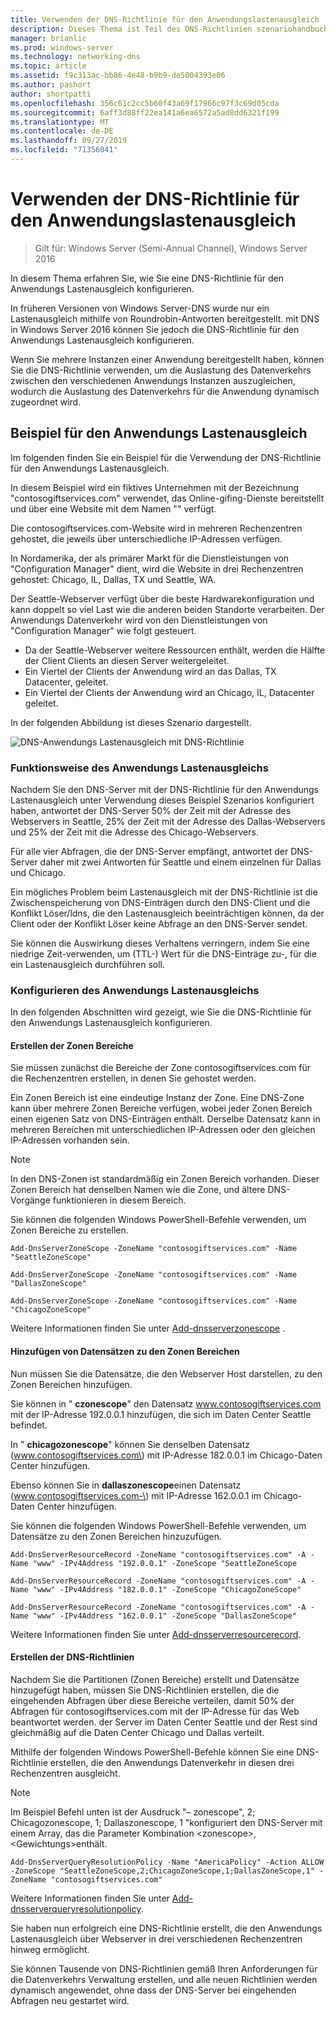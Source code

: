 ```yaml
---
title: Verwenden der DNS-Richtlinie für den Anwendungslastenausgleich
description: Dieses Thema ist Teil des DNS-Richtlinien szenariohandbuchs für Windows Server 2016.
manager: brianlic
ms.prod: windows-server
ms.technology: networking-dns
ms.topic: article
ms.assetid: f9c313ac-bb86-4e48-b9b9-de5004393e06
ms.author: pashort
author: shortpatti
ms.openlocfilehash: 356c61c2cc5b60f43a69f17966c97f3c69d05cda
ms.sourcegitcommit: 6aff3d88ff22ea141a6ea6572a5ad8dd6321f199
ms.translationtype: MT
ms.contentlocale: de-DE
ms.lasthandoff: 09/27/2019
ms.locfileid: "71356041"
---
```

# <a name="use-dns-policy-for-application-load-balancing"></a>Verwenden der DNS-Richtlinie für den Anwendungslastenausgleich

>Gilt für: Windows Server (Semi-Annual Channel), Windows Server 2016

In diesem Thema erfahren Sie, wie Sie eine DNS-Richtlinie für den Anwendungs Lastenausgleich konfigurieren.

In früheren Versionen von Windows Server-DNS wurde nur ein Lastenausgleich mithilfe von Roundrobin-Antworten bereitgestellt. mit DNS in Windows Server 2016 können Sie jedoch die DNS-Richtlinie für den Anwendungs Lastenausgleich konfigurieren.

Wenn Sie mehrere Instanzen einer Anwendung bereitgestellt haben, können Sie die DNS-Richtlinie verwenden, um die Auslastung des Datenverkehrs zwischen den verschiedenen Anwendungs Instanzen auszugleichen, wodurch die Auslastung des Datenverkehrs für die Anwendung dynamisch zugeordnet wird.

## <a name="example-of-application-load-balancing"></a>Beispiel für den Anwendungs Lastenausgleich

Im folgenden finden Sie ein Beispiel für die Verwendung der DNS-Richtlinie für den Anwendungs Lastenausgleich.

In diesem Beispiel wird ein fiktives Unternehmen mit der Bezeichnung "contosogiftservices.com" verwendet, das Online-gifing-Dienste bereitstellt und über eine Website mit dem Namen "" verfügt.

Die contosogiftservices.com-Website wird in mehreren Rechenzentren gehostet, die jeweils über unterschiedliche IP-Adressen verfügen.

In Nordamerika, der als primärer Markt für die Dienstleistungen von "Configuration Manager" dient, wird die Website in drei Rechenzentren gehostet: Chicago, IL, Dallas, TX und Seattle, WA.

Der Seattle-Webserver verfügt über die beste Hardwarekonfiguration und kann doppelt so viel Last wie die anderen beiden Standorte verarbeiten. Der Anwendungs Datenverkehr wird von den Dienstleistungen von "Configuration Manager" wie folgt gesteuert.

- Da der Seattle-Webserver weitere Ressourcen enthält, werden die Hälfte der Client Clients an diesen Server weitergeleitet.
- Ein Viertel der Clients der Anwendung wird an das Dallas, TX Datacenter, geleitet.
- Ein Viertel der Clients der Anwendung wird an Chicago, IL, Datacenter geleitet.

In der folgenden Abbildung ist dieses Szenario dargestellt.

![DNS-Anwendungs Lastenausgleich mit DNS-Richtlinie](../../media/Dns-App-Lb/dns-app-lb.jpg)


### <a name="how-application-load-balancing-works"></a>Funktionsweise des Anwendungs Lastenausgleichs

Nachdem Sie den DNS-Server mit der DNS-Richtlinie für den Anwendungs Lastenausgleich unter Verwendung dieses Beispiel Szenarios konfiguriert haben, antwortet der DNS-Server 50% der Zeit mit der Adresse des Webservers in Seattle, 25% der Zeit mit der Adresse des Dallas-Webservers und 25% der Zeit mit die Adresse des Chicago-Webservers.

Für alle vier Abfragen, die der DNS-Server empfängt, antwortet der DNS-Server daher mit zwei Antworten für Seattle und einem einzelnen für Dallas und Chicago.

Ein mögliches Problem beim Lastenausgleich mit der DNS-Richtlinie ist die Zwischenspeicherung von DNS-Einträgen durch den DNS-Client und die Konflikt Löser/ldns, die den Lastenausgleich beeinträchtigen können, da der Client oder der Konflikt Löser keine Abfrage an den DNS-Server sendet.

Sie können die Auswirkung dieses Verhaltens verringern, indem Sie eine niedrige Zeit\-verwenden, um \(TTL-\) Wert für die DNS-Einträge zu\-, für die ein Lastenausgleich durchführen soll.

### <a name="how-to-configure-application-load-balancing"></a>Konfigurieren des Anwendungs Lastenausgleichs

In den folgenden Abschnitten wird gezeigt, wie Sie die DNS-Richtlinie für den Anwendungs Lastenausgleich konfigurieren.

#### <a name="create-the-zone-scopes"></a>Erstellen der Zonen Bereiche

Sie müssen zunächst die Bereiche der Zone contosogiftservices.com für die Rechenzentren erstellen, in denen Sie gehostet werden.

Ein Zonen Bereich ist eine eindeutige Instanz der Zone. Eine DNS-Zone kann über mehrere Zonen Bereiche verfügen, wobei jeder Zonen Bereich einen eigenen Satz von DNS-Einträgen enthält. Derselbe Datensatz kann in mehreren Bereichen mit unterschiedlichen IP-Adressen oder den gleichen IP-Adressen vorhanden sein.

>[!NOTE]
>In den DNS-Zonen ist standardmäßig ein Zonen Bereich vorhanden. Dieser Zonen Bereich hat denselben Namen wie die Zone, und ältere DNS-Vorgänge funktionieren in diesem Bereich.

Sie können die folgenden Windows PowerShell-Befehle verwenden, um Zonen Bereiche zu erstellen.
    
    Add-DnsServerZoneScope -ZoneName "contosogiftservices.com" -Name "SeattleZoneScope"
    
    Add-DnsServerZoneScope -ZoneName "contosogiftservices.com" -Name "DallasZoneScope"
    
    Add-DnsServerZoneScope -ZoneName "contosogiftservices.com" -Name "ChicagoZoneScope"

Weitere Informationen finden Sie unter [Add-dnsserverzonescope](https://docs.microsoft.com/powershell/module/dnsserver/add-dnsserverzonescope?view=win10-ps) .

#### <a name="bkmk_records"></a>Hinzufügen von Datensätzen zu den Zonen Bereichen

Nun müssen Sie die Datensätze, die den Webserver Host darstellen, zu den Zonen Bereichen hinzufügen.

Sie können in " **czonescope**" den Datensatz www.contosogiftservices.com mit der IP-Adresse 192.0.0.1 hinzufügen, die sich im Daten Center Seattle befindet.

In " **chicagozonescope**" können Sie denselben Datensatz \(www.contosogiftservices.com\) mit IP-Adresse 182.0.0.1 im Chicago-Daten Center hinzufügen.

Ebenso können Sie in **dallaszonescope**einen Datensatz \(www.contosogiftservices.com-\) mit IP-Adresse 162.0.0.1 im Chicago-Daten Center hinzufügen.

Sie können die folgenden Windows PowerShell-Befehle verwenden, um Datensätze zu den Zonen Bereichen hinzuzufügen.
    
    Add-DnsServerResourceRecord -ZoneName "contosogiftservices.com" -A -Name "www" -IPv4Address "192.0.0.1" -ZoneScope "SeattleZoneScope
    
    Add-DnsServerResourceRecord -ZoneName "contosogiftservices.com" -A -Name "www" -IPv4Address "182.0.0.1" -ZoneScope "ChicagoZoneScope"
    
    Add-DnsServerResourceRecord -ZoneName "contosogiftservices.com" -A -Name "www" -IPv4Address "162.0.0.1" -ZoneScope "DallasZoneScope"
    

Weitere Informationen finden Sie unter [Add-dnsserverresourcerecord](https://docs.microsoft.com/powershell/module/dnsserver/add-dnsserverresourcerecord?view=win10-ps).

#### <a name="bkmk_policies"></a>Erstellen der DNS-Richtlinien

Nachdem Sie die Partitionen (Zonen Bereiche) erstellt und Datensätze hinzugefügt haben, müssen Sie DNS-Richtlinien erstellen, die die eingehenden Abfragen über diese Bereiche verteilen, damit 50% der Abfragen für contosogiftservices.com mit der IP-Adresse für das Web beantwortet werden. der Server im Daten Center Seattle und der Rest sind gleichmäßig auf die Daten Center Chicago und Dallas verteilt.

Mithilfe der folgenden Windows PowerShell-Befehle können Sie eine DNS-Richtlinie erstellen, die den Anwendungs Datenverkehr in diesen drei Rechenzentren ausgleicht.

>[!NOTE]
>Im Beispiel Befehl unten ist der Ausdruck "– zonescope", 2; Chicagozonescope, 1; Dallaszonescope, 1 "konfiguriert den DNS-Server mit einem Array, das die Parameter Kombination \<zonescope\>,\<Gewichtungs\>enthält.
    
    Add-DnsServerQueryResolutionPolicy -Name "AmericaPolicy" -Action ALLOW -ZoneScope "SeattleZoneScope,2;ChicagoZoneScope,1;DallasZoneScope,1" -ZoneName "contosogiftservices.com"
    

Weitere Informationen finden Sie unter [Add-dnsserverqueryresolutionpolicy](https://docs.microsoft.com/powershell/module/dnsserver/add-dnsserverqueryresolutionpolicy?view=win10-ps).  

Sie haben nun erfolgreich eine DNS-Richtlinie erstellt, die den Anwendungs Lastenausgleich über Webserver in drei verschiedenen Rechenzentren hinweg ermöglicht.

Sie können Tausende von DNS-Richtlinien gemäß Ihren Anforderungen für die Datenverkehrs Verwaltung erstellen, und alle neuen Richtlinien werden dynamisch angewendet, ohne dass der DNS-Server bei eingehenden Abfragen neu gestartet wird.
